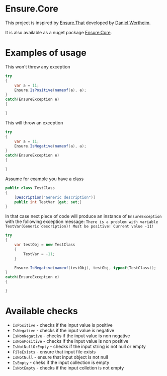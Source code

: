 # Ensure.Core

This project is inspired by [Ensure.That](https://github.com/danielwertheim/Ensure.That) developed by [Daniel Wertheim](https://github.com/danielwertheim).

It is also available as a nuget package [Ensure.Core](https://www.nuget.org/packages/Ensure.Core/).
# Examples of usage

This won't throw any exception
```csharp
try
{
    var a = 11;
    Ensure.IsPositive(nameof(a), a);
}
catch(EnsureException e)
{

}
```

This will throw an exception
```csharp
try
{
    var a = 11;
    Ensure.IsNegative(nameof(a), a);
}
catch(EnsureException e)
{

}
```

Assume for example you have a class
```csharp
public class TestClass
{
    [Description("Generic description")]
    public int TestVar {get; set;}
}
```

In that case next piece of code will produce an instance of `EnsureException` with the following exception message: `There is a problem with variable TestVar(Generic description)! Must be positive! Current value -11!`
```csharp
try
{
    var testObj = new TestClass
    {
        TestVar = -11;
    }

    Ensure.IsNegative(nameof(testObj), testObj, typeof(TestClass));
}
catch(EnsureException e)
{

}
```

# Available checks

* `IsPositive` - checks if the input value is positive
* `IsNegative` - checks if the input value is negative
* `IsNonNegative` - checks if the input value is non negative
* `IsNonPositive` - checks if the input value is non positive
* `IsNotNullOrEmpty` - checks if the input string is not null or empty
* `FileExists` - ensure that input file exists
* `IsNotNull` - ensure that input object is not null
* `IsEmpty` - cheks if the input collection is empty
* `IsNotEmpty` - checks if the input colletion is not empty 